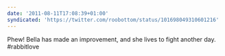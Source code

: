 ```yaml
---
date: '2011-08-11T17:08:39+01:00'
syndicated: 'https://twitter.com/roobottom/status/101698049310601216'
---
```

Phew! Bella has made an improvement, and she lives to fight another day. #rabbitlove
